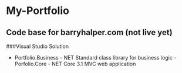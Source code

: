 # My-Portfolio
## Code base for barryhalper.com (not live yet)

###Visual Studio Solution
- Portfolio.Business - NET Standard class library for business logic
 -Porfolio.Core      - NET Core 3.1 MVC web application

